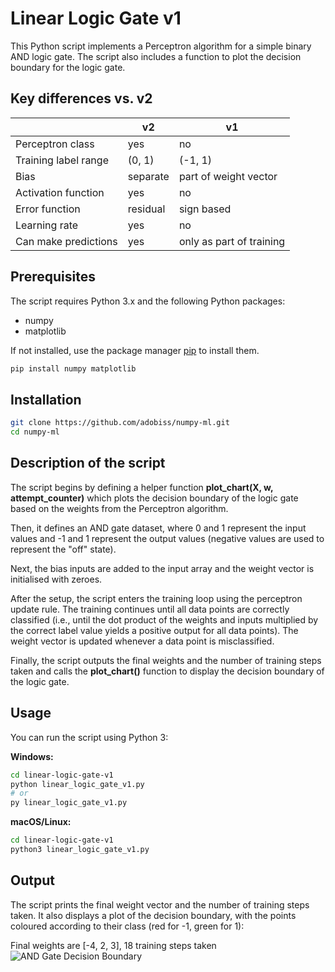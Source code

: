 # Linear Logic Gate v1
This Python script implements a Perceptron algorithm for a simple binary AND logic gate. The script also includes a function to plot the decision boundary for the logic gate.

## Key differences vs. v2
|                     |  v2   |  v1  |
|---------------------|-------|------|
| Perceptron class    |  yes  |  no  |
| Training label range        | (0, 1)|(-1, 1)|
| Bias                |separate|part of weight vector|
| Activation function |  yes  |  no  |
| Error function      |residual|sign based|
| Learning rate       |  yes  |  no  |
| Can make predictions|  yes  |only as part of training|

## Prerequisites
The script requires Python 3.x and the following Python packages:

- numpy
- matplotlib

If not installed, use the package manager [pip](https://pip.pypa.io/en/stable/) to install them.

```bash
pip install numpy matplotlib
```

## Installation
```bash
git clone https://github.com/adobiss/numpy-ml.git
cd numpy-ml
```

## Description of the script
The script begins by defining a helper function **plot_chart(X, w, attempt_counter)** which plots the decision boundary of the logic gate based on the weights from the Perceptron algorithm.

Then, it defines an AND gate dataset, where 0 and 1 represent the input values and -1 and 1 represent the output values (negative values are used to represent the "off" state).

Next, the bias inputs are added to the input array and the weight vector is initialised with zeroes.

After the setup, the script enters the training loop using the perceptron update rule. The training continues until all data points are correctly classified (i.e., until the dot product of the weights and inputs multiplied by the correct label value yields a positive output for all data points). The weight vector is updated whenever a data point is misclassified.

Finally, the script outputs the final weights and the number of training steps taken and calls the **plot_chart()** function to display the decision boundary of the logic gate.

## Usage
You can run the script using Python 3:

**Windows:**
```bash
cd linear-logic-gate-v1
python linear_logic_gate_v1.py
# or
py linear_logic_gate_v1.py
```
**macOS/Linux:**
```bash
cd linear-logic-gate-v1
python3 linear_logic_gate_v1.py
```

## Output
The script prints the final weight vector and the number of training steps taken. It also displays a plot of the decision boundary, with the points coloured according to their class (red for -1, green for 1):

Final weights are [-4, 2, 3], 18 training steps taken  
![AND Gate Decision Boundary](https://github.com/adobiss/numpy-ml/assets/95383833/3190f736-333c-4ef0-b6ec-0b2b37895812)
